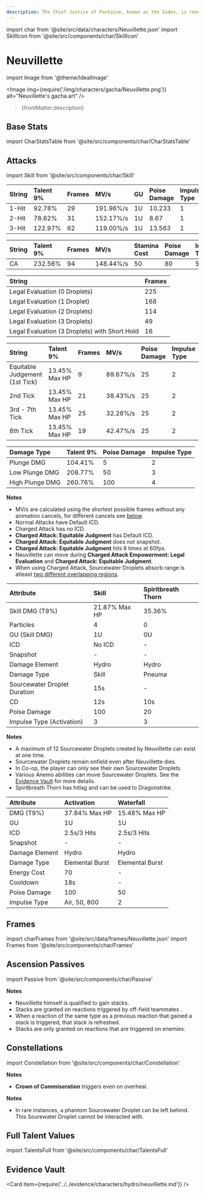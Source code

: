 ```yaml
---
description: The Chief Justice of Fontaine, known as the Iudex, is renowned for his unassailable impartiality.
---
```


import char from '@site/src/data/characters/Neuvillette.json'
import SkillIcon from '@site/src/components/char/SkillIcon'

# Neuvillette

import Image from '@theme/IdealImage'

<Image img={require('/img/characters/gacha/Neuvillette.png')} alt="Neuvillette's gacha art" />
<blockquote>{frontMatter.description}</blockquote>

<!--
## Resources

* [Neuvillette Mains Discord]()
* [Full Neuvillette Written Guide]()
* [Neuvillette Quick Guide]()
* [# Minute Video Guide to Neuvillette]()
-->

## Base Stats

import CharStatsTable from '@site/src/components/char/CharStatsTable'

<CharStatsTable char={char} />

## Attacks

<!-- frames from https://docs.google.com/spreadsheets/d/1-gPxRq_NX8hBXLijRYroabSgT85S0ND6WiFLjwc2b_k/edit#gid=1075990425 -->

import Skill from '@site/src/components/char/Skill'

<Tabs queryString="ability">
<TabItem value='na' label='Normal Attacks'>
<SkillIcon char={char} skill='na' />
<div class='talent-columns'>
<Skill char={char} skill='na' sectionFilter='Normal Attack' />

| String | Talent 9% | Frames | MV/s      | GU  | Poise Damage | Impulse Type |
| :----- | :-------- | :----- | :-------- | :-- |:----------- | :----------- |
| 1-Hit  | 92.78%    | 29     | 191.96%/s | 1U  | 10.233       | 1            |
| 2-Hit  | 78.62%    | 31     | 152.17%/s | 1U  | 8.67         | 1            |
| 3-Hit  | 122.97%   | 62     | 119.00%/s | 1U  | 13.563       | 1            |

</div>
<div class='talent-columns'>
<Skill char={char} skill='na' sectionFilter='Charged Attack' />

| String     | Talent 9% | Frames | MV/s          | Stamina Cost | Poise Damage | Impulse Type |
| :--------- | :-------- | :----- | :------------ | :----------- | :----------- | :----------- |
| CA         | 232.56%   | 94     | 148.44%/s     | 50           | 80           | 5            |

</div>
<div class='talent-columns'>
<Skill char={char} skill='na' sectionFilter='Charged Attack Empowerment: Legal Evaluation' />

| String                                        | Frames    |
| :-------------------------------------------- | :-------- |
| Legal Evaluation (0 Droplets)                 | 225       |
| Legal Evaluation (1 Droplet)                  | 168       |
| Legal Evaluation (2 Droplets)                 | 114       |
| Legal Evaluation (3 Droplets)                 | 49        |
| Legal Evaluation (3 Droplets) with Short Hold | 16        |

<!-- Bowtae note: I am including CA windup frames (13 frames) into the frame counts since it is not possible to CA without them, this is different from the frame sheet.
Let me know/ping me if this is not should not be the case. --> 

</div>
<div class='talent-columns'>
<Skill char={char} skill='na' sectionFilter='Charged Attack: Equitable Judgment' />

| String                          | Talent 9%       | Frames | MV/s     | Poise Damage | Impulse Type |
| :-------------                  | :-------------- | :----- | :------- | :----------- | :----------- |
| Equitable Judgement (1st Tick)  | 13.45% Max HP   | 9      | 89.67%/s | 25           | 2            |
| 2nd Tick                        | 13.45% Max HP   | 21     | 38.43%/s | 25           | 2            |
| 3rd - 7th Tick                  | 13.45% Max HP   | 25     | 32.28%/s | 25           | 2            |
| 8th Tick                        | 13.45% Max HP   | 19     | 42.47%/s | 25           | 2            |

</div>
<div class='talent-columns'>
<Skill char={char} skill='na' sectionFilter='Plunging Attack' />

| Damage Type     | Talent 9% | Poise Damage | Impulse Type |
| :-------------- | :-------- | :----------- | :----------- |
| Plunge DMG      | 104.41%   | 5            | 2            |
| Low Plunge DMG  | 208.77%   | 50           | 3            |
| High Plunge DMG | 260.76%   | 100          | 4            |

</div>

**Notes**

* MV/s are calculated using the shortest possible frames without any animation cancels, for different cancels see [below](#frames).
* Normal Attacks have Default ICD.
* Charged Attack has no ICD.
* **Charged Attack: Equitable Judgment** has Default ICD.
* **Charged Attack: Equitable Judgment** does not snapshot.
* **Charged Attack: Equitable Judgment** hits 8 times at 60fps.
* Neuvillette can move during **Charged Attack Empowerment: Legal Evaluation** and **Charged Attack: Equitable Judgment**.
* When using Charged Attack, Sourcewater Droplets absorb range is atleast [two different overlapping regions](../../evidence/characters/hydro/neuvillette.md#faster-neuvi-balls).

</TabItem>

<TabItem value='e' label='Skill'>
<SkillIcon char={char} skill='e' />
<div class='talent-columns'>
<Skill char={char} skill='e' />

| Attribute                         | Skill         | Spiritbreath Thorn |
| :-------------------------------- | :-----------  | :----------------- |
| Skill DMG \(T9%\)                 | 21.87% Max HP | 35.36%             |
| Particles                         | 4             | 0                  |
| GU (Skill DMG)                    | 1U            | 0U                 |
| ICD                               | No ICD        | -                  |
| Snapshot                          | -             | -                  |
| Damage Element                    | Hydro         | Hydro              |
| Damage Type                       | Skill         | Pneuma             |
| Sourcewater Droplet Duration      | 15s           | -                  |
| CD                                | 12s           | 10s                |
| Poise Damage                      | 100           | 20                 |
| Impulse Type (Activation)         | 3             | 3                  |

</div>

**Notes**

* A maximum of 12 Sourcewater Droplets created by Neuvillette can exist at one time.
* Sourcewater Droplets remain onfield even after Neuvillette dies.
* In Co-op, the player can only see their own Sourcewater Droplets.
* Various Anemo abilities can move Sourcewater Droplets. See the [Evidence Vault](../../evidence/characters/hydro/neuvillette.md#synergiesinteractions) for more details.
* Spiritbreath Thorn has hitlag and can be used to Dragonstrike.

</TabItem>

<TabItem value='q' label='Burst'>
<SkillIcon char={char} skill='q' />
<div class='talent-columns'>
<Skill char={char} skill='q'/>

<!-- take snapshot details from https://docs.google.com/spreadsheets/d/1M2nTLogzYd2o4ZLkYEkzfovwiTznQOB5ujWuMlQbE0k/edit?usp=sharing -->

| Attribute         | Activation      | Waterfall       |
| :---------------- | :-------------  | :-------------- |
| DMG \(T9%\)       | 37.84% Max HP   | 15.48% Max HP   |
| GU                | 1U              | 1U              |
| ICD               | 2.5s/3 Hits     | 2.5s/3 Hits     |
| Snapshot          | -               | -               |
| Damage Element    | Hydro           | Hydro           |
| Damage Type       | Elemental Burst | Elemental Burst |
| Energy Cost       | 70              | -               |
| Cooldown          | 18s             | -               |
| Poise Damage      | 100             | 50              |
| Impulse Type      | Air, 50, 800    | 2               |

</div>
</TabItem>
</Tabs>


## Frames

import charFrames from '@site/src/data/frames/Neuvillette.json'
import Frames from '@site/src/components/char/Frames'

<Frames data={charFrames} />

## Ascension Passives

import Passive from '@site/src/components/char/Passive'

<Tabs queryString="passive">
<TabItem value='passive' label='Passive'>
<Passive char={char} passive={2} />
</TabItem>

<TabItem value='a1' label='Ascension 1'>
<Passive char={char} passive={0} />

**Notes**

* Neuvillette himself is qualified to gain stacks.
* Stacks are granted on reactions triggered by off-field teammates .
* When a reaction of the same type as a previous reaction that gained a stack is triggered, that stack is refreshed.
* Stacks are only granted on reactions that are triggered on enemies.

</TabItem>

<TabItem value="a4" label="Ascension 4">
<Passive char={char} passive={1} />
</TabItem>

  
</Tabs>

## Constellations

import Constellation from '@site/src/components/char/Constellation'

<Tabs queryString="constellation">
<TabItem value='c1' label='C1'>
<Constellation char={char} constellation={1} />
</TabItem>

<TabItem value='c2' label='C2'>
<Constellation char={char} constellation={2} />
</TabItem>

<TabItem value='c3' label='C3'>
<Constellation char={char} constellation={3} />
</TabItem>

<TabItem value='c4' label='C4'>
<Constellation char={char} constellation={4} />

**Notes**

* **Crown of Commiseration** triggers even on overheal.
  
</TabItem>

<TabItem value='c5' label='C5'>
<Constellation char={char} constellation={5} />
</TabItem>

<TabItem value='c6' label='C6'>
<Constellation char={char} constellation={6} />
</TabItem>

**Notes**

* In rare instances, a phantom Sourcewater Droplet can be left behind. This Sourewater Droplet cannot be interacted with.

</Tabs>

## Full Talent Values

import TalentsFull from '@site/src/components/char/TalentsFull'

<TalentsFull char={char}/>

## Evidence Vault

<Card item={require('../../evidence/characters/hydro/neuvillette.md')} />
